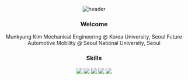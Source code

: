 <div align="center">

  ![header](https://capsule-render.vercel.app/api?type=Waving&color=random&text=Munkyung%20Kim)

  ### Welcome
  Munkyung Kim
  Mechanical Engineering @ Korea University, Seoul
  Future Automotive Mobility @ Seoul National University, Seoul
  </br>
  ### Skills
  <img src="https://img.shields.io/badge/Python-3776AB?style=flat-square&logo=Python&logoColor=white"/>
  <img src="https://img.shields.io/badge/PyTorch-EE4C2C?style=flat-square&logo=pytorch&logoColor=white"/>
  <img src="https://img.shields.io/badge/Keras-D0000?style=flat-square&logo=keras&logoColor=white"/>
  <img src="https://img.shields.io/badge/C++-00599C?style=flat-square&logo=cplusplus&logoColor=white"/>
  <img src="https://img.shields.io/badge/ROS-22314E?style=flat-square&logo=ros&logoColor=white"/>
</div>

